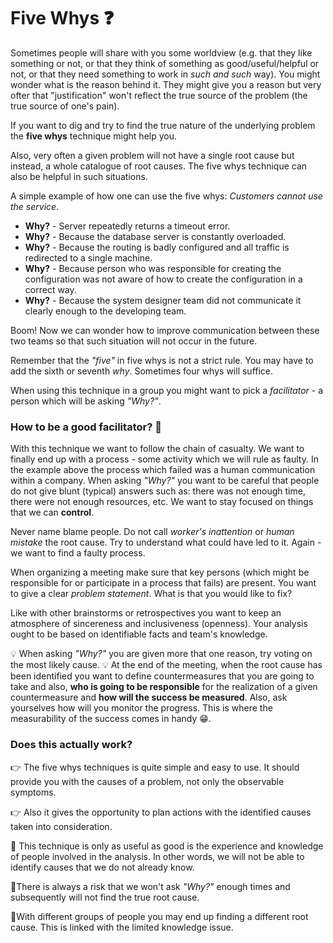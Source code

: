 # Five Whys ❓

Sometimes people will share with you some worldview (e.g. that they like something or not, or that
they think of something as good/useful/helpful or not, or that they need something to work in _such
and such_ way). You might wonder what is the reason behind it. They might give you a reason but very
ofter that "justification" won't reflect the true source of the problem (the true source of one's
pain).

If you want to dig and try to find the true nature of the underlying problem the **five whys**
technique might help you.

Also, very often a given problem will not have a single root cause but instead, a whole catalogue of
root causes. The five whys technique can also be helpful in such situations.

A simple example of how one can use the five whys: _Customers cannot use the service_.

- **Why?** - Server repeatedly returns a timeout error.
- **Why?** - Because the database server is constantly overloaded.
- **Why?** - Because the routing is badly configured and all traffic is redirected to a single
  machine.
- **Why?** - Because person who was responsible for creating the configuration was not aware of how
  to create the configuration in a correct way.
- **Why?** - Because the system designer team did not communicate it clearly enough to the
  developing team.

Boom! Now we can wonder how to improve communication between these two teams so that such situation
will not occur in the future.

Remember that the _"five"_ in five whys is not a strict rule. You may have to add the sixth or
seventh _why_. Sometimes four whys will suffice.

When using this technique in a group you might want to pick a _facilitator_ - a person which will be
asking _"Why?"_.

### How to be a good facilitator? 🦉

With this technique we want to follow the chain of casualty. We want to finally end up with a
process - some activity which we will rule as faulty. In the example above the process which failed
was a human communication within a company. When asking _"Why?"_ you want to be careful that people
do not give blunt (typical) answers such as: there was not enough time, there were not enough
resources, etc. We want to stay focused on things that we can **control**.

Never name blame people. Do not call _worker's inattention_ or _human mistake_ the root cause. Try
to understand what could have led to it. Again - we want to find a faulty process.

When organizing a meeting make sure that key persons (which might be responsible for or participate
in a process that fails) are present. You want to give a clear _problem statement_. What is that you
would like to fix?

Like with other brainstorms or retrospectives you want to keep an atmosphere of sincereness and
inclusiveness (openness). Your analysis ought to be based on identifiable facts and team's
knowledge.

💡 When asking _"Why?"_ you are given more that one reason, try voting on the most likely cause. 💡
At the end of the meeting, when the root cause has been identified you want to define
countermeasures that you are going to take and also, **who is going to be responsible** for the
realization of a given countermeasure and **how will the success be measured**. Also, ask yourselves
how will you monitor the progress. This is where the measurability of the success comes in handy 😁.

### Does this actually work?

👉 The five whys techniques is quite simple and easy to use. It should provide you with the causes
of a problem, not only the observable symptoms.

👉 Also it gives the opportunity to plan actions with the identified causes taken into
consideration.

🚨 This technique is only as useful as good is the experience and knowledge of people involved in
the analysis. In other words, we will not be able to identify causes that we do not already know.

🚨There is always a risk that we won't ask _"Why?"_ enough times and subsequently will not find the
true root cause.

🚨With different groups of people you may end up finding a different root cause. This is linked with
the limited knowledge issue.
